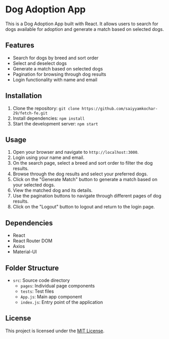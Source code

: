 # Dog Adoption App

This is a Dog Adoption App built with React. It allows users to search for dogs available for adoption and generate a match based on selected dogs.

## Features

- Search for dogs by breed and sort order
- Select and deselect dogs
- Generate a match based on selected dogs
- Pagination for browsing through dog results
- Login functionality with name and email

## Installation

1. Clone the repository: `git clone https://github.com/saiyyamkochar-29/fetch-fe.git`
2. Install dependencies: `npm install`
3. Start the development server: `npm start`

## Usage

1. Open your browser and navigate to `http://localhost:3000`.
2. Login using your name and email.
3. On the search page, select a breed and sort order to filter the dog results.
4. Browse through the dog results and select your preferred dogs.
5. Click on the "Generate Match" button to generate a match based on your selected dogs.
6. View the matched dog and its details.
7. Use the pagination buttons to navigate through different pages of dog results.
8. Click on the "Logout" button to logout and return to the login page.

## Dependencies

- React
- React Router DOM
- Axios
- Material-UI

## Folder Structure

- `src`: Source code directory
  - `pages`: Individual page components
  - `tests`: Test files
  - `App.js`: Main app component
  - `index.js`: Entry point of the application

## License

This project is licensed under the [MIT License](LICENSE).
